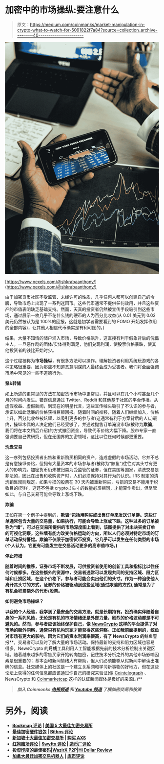 # 加密中的市场操纵:要注意什么

> 原文：<https://medium.com/coinmonks/market-manipulation-in-crypto-what-to-watch-for-5091822f7a84?source=collection_archive---------40----------------------->

![](img/7f5fac4b104bcb5181e58e8e52287cf7.png)

[https://www.pexels.com/@shkrabaanthony/](https://www.pexels.com/@shkrabaanthony/)

由于加密货币社区不受监管、未经许可的性质，几乎任何人都可以创建自己的令牌，导致市场上出现了一系列迷因币。这些代币通常不提供任何效用，并且这些资产的市值表明缺乏基础支持。然而，天真的投资者仍然被宣传手段吸引到这些市场，通过展示一枚几乎不花什么钱的硬币的人为百分比收益(从 0.01 美元到 0.02 美元仍然被认为是 100%的回报，这就是初学者需要看到的 FOMO 开始发挥作用的全部内容)，让其他人相信代币确实是有利可图的。)

结果，大量不知情的储户涌入市场，导致价格飙升，这直接有利于假象背后的傀儡主人。一旦恶作剧的团体/实体得到满足，他们兑现利润，使股票价格暴跌，使其他投资者的钱比开始时少。

这个过程被称为**市场操纵**，有很多方法可以操作。理解投资者利用系统玩游戏的各种策略很重要，因为那些不知道恶意阴谋的人最终会成为受害者。我们将全面强调市场中常见的一些不道德行为。

**泵&转储**

如上所述的更常见的方法在加密货币市场中更常见，并且可以在几个小时甚至几个月的时间内发生。错误信息通过 Twitter、Reddit 和其他基于社区的平台传播。从虚假收益、虚假新闻，到现在的明星代言，这些宣传噱头吸引了不认识的参与者，承诺以如此低廉的价格获得巨额回报。随着时间的推移，随着人们继续加入，价格上升，百分比收益被炫耀，以吸引更多的参与者(这通常有利于方案背后的人)。)最终，操纵木偶的人决定他们已经受够了，并通过抛售订单淹没市场(被称为**欺骗**，我们将在本文稍后介绍)的方式撤回资金，导致代币价格大幅下降。股市专家一直强调要自己做研究，但在无国界的加密领域，这比以往任何时候都更重要。

**洗盘交易**

这一序列包括投资者出售和重新购买相同的资产，造成虚假的市场活动。它并不总是有意操纵价格，但拥有大量资本的市场参与者(被称为“鲸鱼”)往往对其头寸有更大的影响力。加密货币仍未被归类为受监管的证券，但在美国等国家，清洗交易是非法的，因此在出售和收购资产时，人们必须保持对其行为的认识。IRS 制定的清洗销售规则规定，如果亏损的股票在 30 天内被重新购买，亏损的交易不能用于税收目的(同样，这还不包括 crypto。)头寸的数量必须相同，才能算作卖出，但尽管如此，与自己交易可能会导致上涨或下跌。

**欺骗**

正如在第一个例子中提到的，**欺骗“包括用购买或出售订单来发送订单簿。这些订单通常包含大量的交易量，如果执行，可能会导致上涨或下跌。这种过多的订单被称为“墙”，可以在交易所提供的市场深度图上看到，该图提供了对未决买卖订单的可视化洞察。这些墙有能力改变价格运动的方向，所以人们必须对特定市场的订单活动保持警惕。欺骗不仅限于加密货币投资，它几乎可以发生在任何类型的市场(个人认为，它更有可能发生在交易活动更多的高市值市场。)**

****停止狩猎****

**随着时间的推移，证券市场不断发展，可供投资者使用的创新工具和指标比以往任何时候都多。在这些额外的资源中，交易者通常可以发现共同的支持区域、阻力区域和止损区域，在这个价格下，参与者可能会卖出他们的头寸。作为一种迫使他人离开其头寸的方式，证券的价格被驱动到这些区域(通过欺骗的方式),通常是为了有机会积累额外的代币/股票。**

**如何避免市场操纵？**

**以我的个人经验，我学到了最安全的交易方法，就是长期持有。投资确实伴随着自身的一系列风险，无论是有机的市场情绪还是外部力量，剧烈的价格波动都是不可避免的。然而，参与者应该始终保护自己，像 [NewsCrypto](https://newscrypto.io) 这样的平台提供了对市场的额外洞察，通常只有机构玩家才能获得这些洞察。正如我前面提到的，鲸鱼对市场有更大的影响，因为它们的资本利润率很高，有了 NewsCrypto 的**鲸鱼警报**，交易者可以及时了解大量的市场活动。保持最新的支持和阻力区域也容易得多，NewsCrypto 的**月线**工具利用人工智能根据先前的技术分析绘制出关键区域。随着越来越多的零售买家开始转向加密，记住技术分析之外的其他市场影响因素是很重要的；基本面和新闻情绪大有帮助，但人们必须能够从假新闻中解读出准确的信息。社交媒体上的社区是一个建立关系网和学习新事物的好地方，但在这些论坛上获得的任何信息都应该通过你自己的研究来验证(像 [Cointelegraph](https://cointelegraph.com) 、NewsCrypto 和 [Coinmarketcap](https://coinmarketcap.com) 这样的认证新闻媒体是极好的来源)。)**

> ***加入 Coinmonks* [*电报频道*](https://t.me/coincodecap) *和* [*Youtube 频道*](https://www.youtube.com/c/coinmonks/videos) *了解加密交易和投资***

# **另外，阅读**

*   **[Bookmap 评论](https://coincodecap.com/bookmap-review-2021-best-trading-software) | [美国 5 大最佳加密交易所](https://coincodecap.com/crypto-exchange-usa)**
*   **最佳加密[硬件钱包](/coinmonks/hardware-wallets-dfa1211730c6) | [Bitbns 评论](/coinmonks/bitbns-review-38256a07e161)**
*   **[新加坡十大最佳加密交易所](https://coincodecap.com/crypto-exchange-in-singapore) | [购买 AXS](https://coincodecap.com/buy-axs-token)**
*   **[红狗赌场评论](https://coincodecap.com/red-dog-casino-review) | [Swyftx 评论](https://coincodecap.com/swyftx-review) | [造币厂评论](https://coincodecap.com/coingate-review)**
*   **[投资印度的最佳密码](https://coincodecap.com/best-crypto-to-invest-in-india-in-2021)|[WazirX P2P](https://coincodecap.com/wazirx-p2p)|[Hi Dollar Review](https://coincodecap.com/hi-dollar-review)**
*   **[加拿大最佳加密交易机器人](https://coincodecap.com/5-best-crypto-trading-bots-in-canada) | [库币评论](https://coincodecap.com/kucoin-review)**